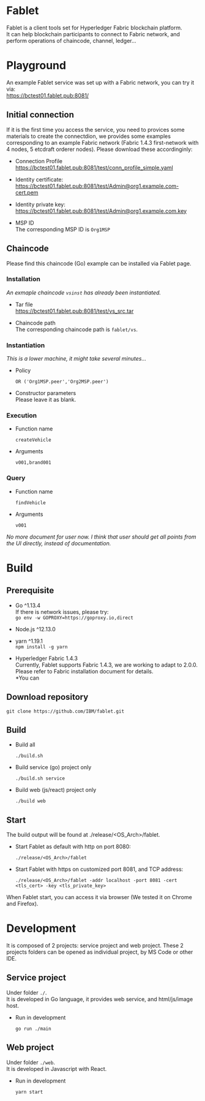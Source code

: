 # Fablet
Fablet is a client tools set for Hyperledger Fabric blockchain platform.  
It can help blockchain participants to connect to Fabric network, and perform operations of chaincode, channel, ledger...  

# Playground
An example Fablet service was set up with a Fabric network, you can try it via:  
https://bctest01.fablet.pub:8081/  

## Initial connection

If it is the first time you access the service, you need to provices some materials to create the connectdion, we provides some examples corresponding to an example Fabric network (Fabric 1.4.3 first-network with 4 nodes, 5 etcdraft orderer nodes). Please download these accordinginly:  

* Connection Profile  
  https://bctest01.fablet.pub:8081/test/conn_profile_simple.yaml

* Identity certificate:  
  https://bctest01.fablet.pub:8081/test/Admin@org1.example.com-cert.pem  

* Identity private key:  
  https://bctest01.fablet.pub:8081/test/Admin@org1.example.com.key

* MSP ID  
  The corresponding MSP ID is `Org1MSP`

## Chaincode

Please find this chaincode (Go) example can be installed via Fablet page.

### Installation
*An exmaple chaincode `vsinst` has already been instantiated.*
* Tar file  
  https://bctest01.fablet.pub:8081/test/vs_src.tar

* Chaincode path  
  The corresponding chaincode path is `fablet/vs`.

### Instantiation
*This is a lower machine, it might take several minutes...*
* Policy  
  ```
  OR ('Org1MSP.peer','Org2MSP.peer')
  ```

* Constructor parameters  
  Please leave it as blank.

### Execution
* Function name
  ```
  createVehicle 
  ```

* Arguments
  ```
  v001,brand001
  ```
  
### Query
* Function name
  ```
  findVehicle 
  ```

* Arguments
  ```
  v001
  ```
  
*No more document for user now. I think that user should get all points from the UI directly, instead of documentation.*

# Build

## Prerequisite 

* Go ^1.13.4  
  If there is network issues, please try:  
  `go env -w GOPROXY=https://goproxy.io,direct`

* Node.js ^12.13.0

* yarn ^1.19.1  
  `npm install -g yarn`

* Hyperledger Fabric 1.4.3  
  Currently, Fablet supports Fabric 1.4.3, we are working to adapt to 2.0.0. Please refer to Fabric installation document for details.  
  *You can 

## Download repository

```
git clone https://github.com/IBM/fablet.git
```

## Build

* Build all
  ```
  ./build.sh
  ```

* Build service (go) project only
  ```
  ./build.sh service
  ```

* Build web (js/react) project only
  ```
  ./build web
  ```

## Start

The build output will be found at ./release/<OS_Arch>/fablet.

* Start Fablet as default with http on port 8080:
  ```
  ./release/<OS_Arch>/fablet
  ```

* Start Fablet with https on customized port 8081, and TCP address:  
  ```
  ./release/<OS_Arch>/fablet -addr localhost -port 8081 -cert <tls_cert> -key <tls_private_key>
  ```

When Fablet start, you can access it via browser (We tested it on Chrome and Firefox).

# Development

It is composed of 2 projects: service project and web project. These 2 projects folders can be opened as individual project, by MS Code or other IDE.

## Service project
Under folder `./`.  
It is developed in Go language, it provides web service, and html/js/image host.
* Run in development
  ```
  go run ./main
  ```

## Web project
Under folder `./web`.  
It is developed in Javascript with React.
* Run in development
  ```
  yarn start
  ```
